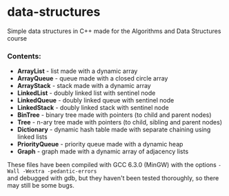 # data-structures
Simple data structures in C++ made for the Algorithms and Data Structures course

### Contents:
* **ArrayList** - list made with a dynamic array  
* **ArrayQueue** - queue made with a closed circle array  
* **ArrayStack** - stack made with a dynamic array  
* **LinkedList** - doubly linked list with sentinel node  
* **LinkedQueue** - doubly linked queue with sentinel node  
* **LinkedStack** - doubly linked stack with sentinel node  
* **BinTree** - binary tree made with pointers (to child and parent nodes)  
* **Tree** - n-ary tree made with pointers (to child, sibling and parent nodes)  
* **Dictionary** - dynamic hash table made with separate chaining using linked lists  
* **PriorityQueue** - priority queue made with a dynamic heap  
* **Graph** - graph made with a dynamic array of adjacency lists  
  
These files have been compiled with GCC 6.3.0 (MinGW) with the options `-Wall -Wextra -pedantic-errors`  
and debugged with gdb, but they haven't been tested thoroughly, so there may still be some bugs.
